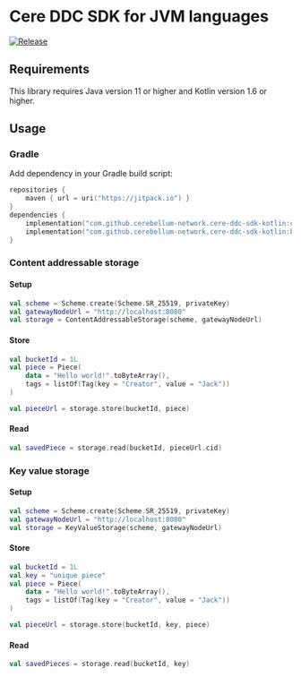 # Cere DDC SDK for JVM languages

[![Release](https://jitpack.io/v/cerebellum-network/cere-ddc-sdk-kotlin.svg)](https://jitpack.io/#cerebellum-network/cere-ddc-sdk-kotlin)

## Requirements

This library requires Java version 11 or higher and Kotlin version 1.6 or higher.

## Usage

### Gradle

Add dependency in your Gradle build script:

```kotlin
repositories {
    maven { url = uri("https://jitpack.io") }
}
dependencies {
    implementation("com.github.cerebellum-network.cere-ddc-sdk-kotlin:content-addressable-storage:1.0.0.Prototype")
    implementation("com.github.cerebellum-network.cere-ddc-sdk-kotlin:key-value-storage:1.0.0.Prototype")
}
```

### Content addressable storage

#### Setup

```kotlin
val scheme = Scheme.create(Scheme.SR_25519, privateKey)
val gatewayNodeUrl = "http://localhost:8080"
val storage = ContentAddressableStorage(scheme, gatewayNodeUrl)
```

#### Store

```kotlin
val bucketId = 1L
val piece = Piece(
    data = "Hello world!".toByteArray(),
    tags = listOf(Tag(key = "Creator", value = "Jack"))
)

val pieceUrl = storage.store(bucketId, piece)
```

#### Read

```kotlin
val savedPiece = storage.read(bucketId, pieceUrl.cid)
```

### Key value storage

#### Setup

```kotlin
val scheme = Scheme.create(Scheme.SR_25519, privateKey)
val gatewayNodeUrl = "http://localhost:8080"
val storage = KeyValueStorage(scheme, gatewayNodeUrl)
```

#### Store

```kotlin
val bucketId = 1L
val key = "unique piece"
val piece = Piece(
    data = "Hello world!".toByteArray(),
    tags = listOf(Tag(key = "Creator", value = "Jack"))
)

val pieceUrl = storage.store(bucketId, key, piece)
```

#### Read

```kotlin
val savedPieces = storage.read(bucketId, key)
```
